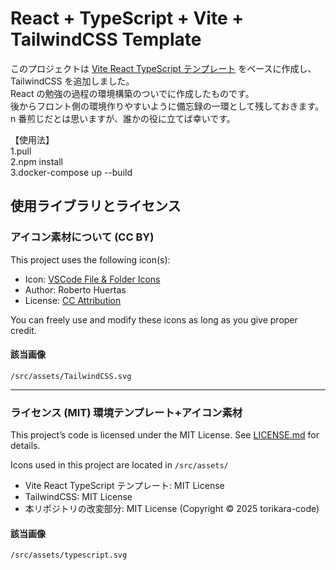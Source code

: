 # React + TypeScript + Vite + TailwindCSS Template

このプロジェクトは [Vite React TypeScript テンプレート](https://github.com/vitejs/vite/tree/main/packages/create-vite/template-react-ts) をベースに作成し、TailwindCSS を追加しました。  
React の勉強の過程の環境構築のついでに作成したものです。  
後からフロント側の環境作りやすいように備忘録の一環として残しておきます。  
n 番煎じだとは思いますが、誰かの役に立てば幸いです。

【使用法】  
1.pull  
2.npm install  
3.docker-compose up --build

## 使用ライブラリとライセンス

### アイコン素材について (CC BY)

This project uses the following icon(s):

- Icon: [VSCode File & Folder Icons](https://icon-icons.com/ja/%E3%82%A2%E3%82%A4%E3%82%B3%E3%83%B3/%E3%83%95%E3%82%A1%E3%82%A4%E3%83%AB-%E3%82%BF%E3%82%A4%E3%83%97-%E8%BF%BD%E3%81%84%E9%A2%A8/130128)
- Author: Roberto Huertas
- License: [CC Attribution](https://creativecommons.org/licenses/by/4.0/)

You can freely use and modify these icons as long as you give proper credit.

#### 該当画像

`/src/assets/TailwindCSS.svg`

---

### ライセンス (MIT) 環境テンプレート+アイコン素材

This project’s code is licensed under the MIT License. See [LICENSE.md](./LICENSE.md) for details.

Icons used in this project are located in `/src/assets/`

- Vite React TypeScript テンプレート: MIT License
- TailwindCSS: MIT License
- 本リポジトリの改変部分: MIT License (Copyright © 2025 torikara-code)

#### 該当画像

`/src/assets/typescript.svg`
